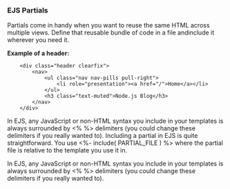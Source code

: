 ### EJS Partials

Partials come in handy when you want to reuse the same HTML across multiple views. Define that reusable bundle of code in a file andinclude it wherever you need it.

**Example of a header:**

```<!-- views/partials/navbar.ejs -->
    <div class="header clearfix">
        <nav>
            <ul class="nav nav-pills pull-right">
                <li role="presentation"><a href="/">Home</a></li>
            </ul>
            <h3 class="text-muted">Node.js Blog</h3>
        </nav>
    </div>
 ```
    
In EJS, any JavaScript or non-HTML syntax you include in your templates is always surrounded by <% %> delimiters (you could change these delimiters if you really wanted to). Including a partial in EJS is quite straightforward. You use <%- include( PARTIAL_FILE ) %> where the partial file is relative to the template you use it in.
   
In EJS, any JavaScript or non-HTML syntax you include in your templates is always surrounded by <% %> delimiters (you could change these delimiters if you really wanted to).
